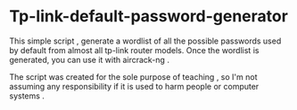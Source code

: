 # Tp-link-default-password-generator
This simple script , generate a wordlist of all the possible passwords used by default from almost all tp-link router models. Once the wordlist is generated, you can use it with aircrack-ng . 

The script was created for the sole purpose of teaching , so I'm not assuming any responsibility if it is used to harm people or computer systems .


